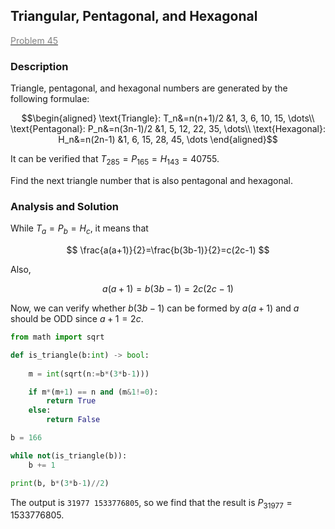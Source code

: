 ## Triangular, Pentagonal, and Hexagonal

[<font color='gray'>Problem 45</font>](https://projecteuler.net/problem=45 "Click to jump")

### Description

Triangle, pentagonal, and hexagonal numbers are generated by the following formulae:

$$\begin{aligned}
\text{Triangle}: T_n&=n(n+1)/2 &1, 3, 6, 10, 15, \dots\\
\text{Pentagonal}: P_n&=n(3n-1)/2 &1, 5, 12, 22, 35, \dots\\
\text{Hexagonal}: H_n&=n(2n-1) &1, 6, 15, 28, 45, \dots
\end{aligned}$$

It can be verified that $T_{285} = P_{165} = H_{143} = 40755$.

Find the next triangle number that is also pentagonal and hexagonal.

### Analysis and Solution

While $T_a=P_b=H_c$, it means that

$$ \frac{a(a+1)}{2}=\frac{b(3b-1)}{2}=c(2c-1) $$

Also,

$$ a(a+1) = b(3b-1) = 2c(2c-1) $$

Now, we can verify whether $b(3b-1)$ can be formed by $a(a+1)$ and $a$ should be ODD since $a+1=2c$.

```python
from math import sqrt

def is_triangle(b:int) -> bool:
    
    m = int(sqrt(n:=b*(3*b-1)))

    if m*(m+1) == n and (m&1!=0):
        return True
    else:
        return False

b = 166

while not(is_triangle(b)):
    b += 1

print(b, b*(3*b-1)//2)
```

The output is `31977 1533776805`, so we find that the result is $P_{31977}=1533776805$.
